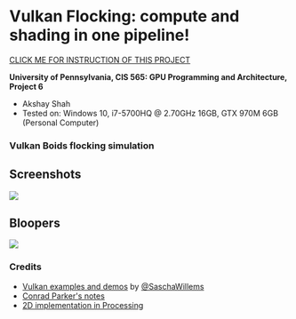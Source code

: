 Vulkan Flocking: compute and shading in one pipeline!
======================
[CLICK ME FOR INSTRUCTION OF THIS PROJECT](./INSTRUCTION.md)

**University of Pennsylvania, CIS 565: GPU Programming and Architecture, Project 6**

* Akshay Shah
* Tested on: Windows 10, i7-5700HQ @ 2.70GHz 16GB, GTX 970M 6GB (Personal Computer)

### Vulkan Boids flocking simulation

Screenshots
-----------

  ![](img/boids.gif)

Bloopers
--------

![](img/boids_bug.gif)

### Credits

* [Vulkan examples and demos](https://github.com/SaschaWillems/Vulkan) by [@SaschaWillems](https://github.com/SaschaWillems)
* [Conrad Parker's notes](http://www.vergenet.net/~conrad/boids/pseudocode.html)
* [2D implementation in Processing](http://studio.sketchpad.cc/sp/pad/view/ro.9cbgCRcgbPOI6/rev.23?)
